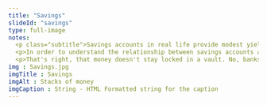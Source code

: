 ```yaml
--- 
title: "Savings"
slideId: "savings"
type: full-image
notes: 
  <p class="subtitle">Savings accounts in real life provide modest yields. How do savings accounts work? Banks get to use your money and you only receive a small interest rate for allowing them to do so. People had crypto just sitting in wallets. DeFi allows individuals to offer banking services, allowing a growth rate on crypto locked into a smart contract.</p>
  <p>In order to understand the relationship between savings accounts and bank loans, let's take a look at the existing centralized financial system. Besides investments, the main way that banks make their revenue is through loaning out their available capital. In order to maximize revenue, they have to have as much capital as possible to loan out. In order to attract capital, banks offer an extremely low rate on whatever money you allow them to hold and use via your savings account.</p>
  <p>That's right, that money doesn't stay locked in a vault. No, banks use that capital to make even more. They loan out your savings at rates such as 10%, while giving you just a fraction of that rate. Banks are very much facilitators or middlemen. Remember, DeFi is about cutting out the role of the banks. As a result, we're seeing users bypass the typical savings-loan model now that there is a system in place that allows them to directly loan out their own funds. By eliminating the banks via DeFi, users can charge a lower interest rate than what a bank normally charges, but higher than the minuscule amount that banks currently offer as savings.</p>
img : Savings.jpg
imgTitle : Savings
imgAlt : Stacks of money
imgCaption : String - HTML Formatted string for the caption
---
```


